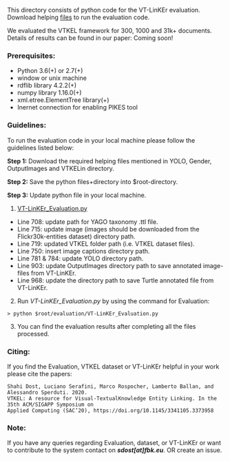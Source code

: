 This directory consists of python code for the VT-LinKEr evaluation. Download helping [files](https://figshare.com/articles/VTKEL_resource_files/8247770/3) to run the evaluation code.

We evaluated the VTKEL framework for 300, 1000 and 31k+ documents. Details of results can be found in our paper: Coming soon!

### Prerequisites:
- Python 3.6(+) or 2.7(+)
- window or unix machine
- rdflib library 4.2.2(+)
- numpy library 1.16.0(+)
- xml.etree.ElementTree library(+)
- Inernet connection for enabling PIKES tool

### Guidelines:
To run the evaluation code in your local machine please follow the guidelines listed below:

**Step 1:**
Download the required helping files mentioned in YOLO, Gender, OutputImages and VTKELin directory.

**Step 2:**
Save the python files+directory into $root-directory.

**Step 3:**
Update python file in your local machine.

1. [VT-LinKEr_Evaluation.py](https://github.com/shahidost/Baseline4VTKEL/blob/master/evaluation/VT-LinKEr_Evaluation.py)

-	Line 708: update path for YAGO taxonomy .ttl file.
-	Line 715: update image (images should be downloaded from the Flickr30k-entities dataset) directory path.
-	Line 719: updated VTKEL folder path (i.e. VTKEL dataset files).
-	Line 750: insert image captions directory path.
-	Line 781 & 784: update YOLO directory path.
-	Line 903: update OutputImages directory path to save annotated image-files from VT-LinKEr.
-	Line 968: update the directory path to save Turtle annotated file from VT-LinKEr.

2. Run *VT-LinKEr_Evaluation.py* by using the command for Evaluation:
```
> python $root/evaluation/VT-LinKEr_Evaluation.py
```
3. You can find the evaluation results after completing all the files processed.

### Citing:
If you find the Evaluation, VTKEL dataset or VT-LinKEr helpful in your work please cite the papers:
```
Shahi Dost, Luciano Serafini, Marco Rospocher, Lamberto Ballan, and Alessandro Sperduti. 2020. 
VTKEL: A resource for Visual-TextualKnowledge Entity Linking. In the 35th ACM/SIGAPP Symposium on
Applied Computing (SAC’20), https://doi.org/10.1145/3341105.3373958 
```
### Note:
If you have any queries regarding Evaluation, dataset, or VT-LinKEr or want to contribute to the system contact on ***sdost[at]fbk.eu***. OR create an issue.
